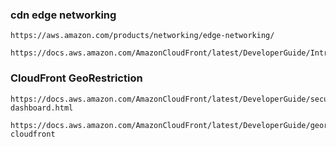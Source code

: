### cdn edge networking
```
https://aws.amazon.com/products/networking/edge-networking/
```
```
https://docs.aws.amazon.com/AmazonCloudFront/latest/DeveloperGuide/Introduction.html
```
### CloudFront GeoRestriction
```
https://docs.aws.amazon.com/AmazonCloudFront/latest/DeveloperGuide/security-dashboard.html
```
```
https://docs.aws.amazon.com/AmazonCloudFront/latest/DeveloperGuide/georestrictions.html#georestrictions-cloudfront
```